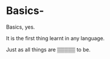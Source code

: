 # Basics-

Basics, yes.

It is the first thing learnt in any language.

Just as all things are ▒▒▒▒▒ to be.
